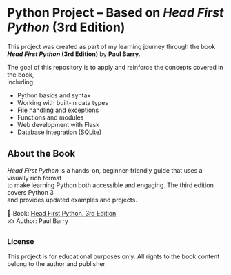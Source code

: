 # Python Project – Based on *Head First Python* (3rd Edition)

This project was created as part of my learning journey through the book  
**_Head First Python_ (3rd Edition)** by **Paul Barry**.

The goal of this repository is to apply and reinforce the concepts covered in the book,  
including:

- Python basics and syntax
- Working with built-in data types
- File handling and exceptions
- Functions and modules
- Web development with Flask
- Database integration (SQLite)

## About the Book

*Head First Python* is a hands-on, beginner-friendly guide that uses a visually rich format  
to make learning Python both accessible and engaging. The third edition covers Python 3  
and provides updated examples and projects.

📘 Book: [Head First Python, 3rd Edition](https://www.oreilly.com/library/view/head-first-python/9781492051282/)  
✍️ Author: Paul Barry

### License
This project is for educational purposes only.
All rights to the book content belong to the author and publisher.
